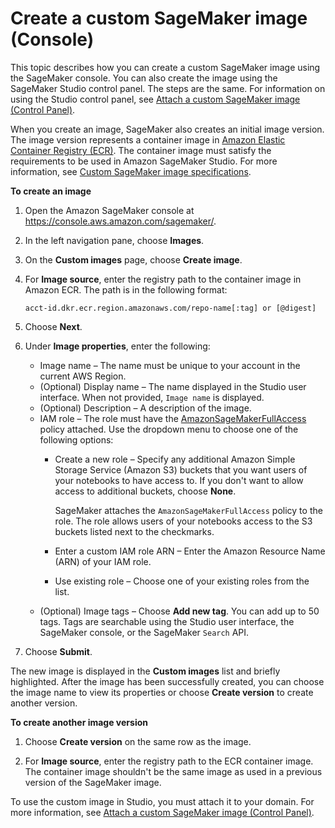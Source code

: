 # Create a custom SageMaker image \(Console\)<a name="studio-byoi-create"></a>

This topic describes how you can create a custom SageMaker image using the SageMaker console\. You can also create the image using the SageMaker Studio control panel\. The steps are the same\. For information on using the Studio control panel, see [Attach a custom SageMaker image \(Control Panel\)](studio-byoi-attach.md)\.

When you create an image, SageMaker also creates an initial image version\. The image version represents a container image in [Amazon Elastic Container Registry \(ECR\)](https://console.aws.amazon.com/ecr/)\. The container image must satisfy the requirements to be used in Amazon SageMaker Studio\. For more information, see [Custom SageMaker image specifications](studio-byoi-specs.md)\.

**To create an image**

1. Open the Amazon SageMaker console at [https://console\.aws\.amazon\.com/sagemaker/](https://console.aws.amazon.com/sagemaker/)\.

1. In the left navigation pane, choose **Images**\.

1. On the **Custom images** page, choose **Create image**\.

1. For **Image source**, enter the registry path to the container image in Amazon ECR\. The path is in the following format:

   ` acct-id.dkr.ecr.region.amazonaws.com/repo-name[:tag] or [@digest] `

1. Choose **Next**\.

1. Under **Image properties**, enter the following:
   + Image name – The name must be unique to your account in the current AWS Region\.
   + \(Optional\) Display name – The name displayed in the Studio user interface\. When not provided, `Image name` is displayed\.
   + \(Optional\) Description – A description of the image\.
   + IAM role – The role must have the [AmazonSageMakerFullAccess](https://console.aws.amazon.com/iam/home?#/policies/arn:aws:iam::aws:policy/AmazonSageMakerFullAccess) policy attached\. Use the dropdown menu to choose one of the following options:
     + Create a new role – Specify any additional Amazon Simple Storage Service \(Amazon S3\) buckets that you want users of your notebooks to have access to\. If you don't want to allow access to additional buckets, choose **None**\.

       SageMaker attaches the `AmazonSageMakerFullAccess` policy to the role\. The role allows users of your notebooks access to the S3 buckets listed next to the checkmarks\.
     + Enter a custom IAM role ARN – Enter the Amazon Resource Name \(ARN\) of your IAM role\.
     + Use existing role – Choose one of your existing roles from the list\.
   + \(Optional\) Image tags – Choose **Add new tag**\. You can add up to 50 tags\. Tags are searchable using the Studio user interface, the SageMaker console, or the SageMaker `Search` API\.

1. Choose **Submit**\.

The new image is displayed in the **Custom images** list and briefly highlighted\. After the image has been successfully created, you can choose the image name to view its properties or choose **Create version** to create another version\.

**To create another image version**

1. Choose **Create version** on the same row as the image\.

1. For **Image source**, enter the registry path to the ECR container image\. The container image shouldn't be the same image as used in a previous version of the SageMaker image\.

To use the custom image in Studio, you must attach it to your domain\. For more information, see [Attach a custom SageMaker image \(Control Panel\)](studio-byoi-attach.md)\.